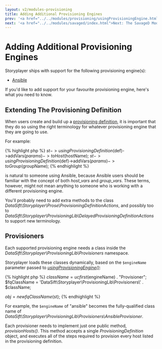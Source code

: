 ```yaml
---
layout: v2/modules-provisioning
title: Adding Additional Provisioning Engines
prev: '<a href="../../modules/provisioning/usingProvisioningEngine.html">Prev: usingProvisioningEngine()</a>'
next: '<a href="../../modules/savaged/index.html">Next: The SavageD Module</a>'
---
```


# Adding Additional Provisioning Engines

Storyplayer ships with support for the following provisioning engine(s):

* [Ansible](http://ansible.cc/)

If you'd like to add support for your favourite provisioning engine, here's what you need to know.

## Extending The Provisioning Definition

When users create and build up a [provisioning definition](provisioning-definition.html), it is important that they do so using the right terminology for whatever provisioning engine that they are going to use.

For example:

{% highlight php %}
$st->usingProvisioningDefinition($def)->addVars($params)->toHost($hostName);
$st->usingProvisioningDefinition($def)->addVars($params)->toGroup($groupName);
{% endhighlight %}

is natural to someone using Ansible, because Ansible users should be familiar with the concept of both *host\_vars* and *group\_vars*.  These terms, however, might not mean anything to someone who is working with a different provisioning engine.

You'll probably need to add extra methods to the class _DataSift\Storyplayer\Prose\ProvisioningDefinitionActions_, and possibly too to _DataSift\Storyplayer\ProvisioningLib\DelayedProvisioningDefinitionActions_ to support new terminology.

## Provisioners

Each supported provisioning engine needs a class inside the _DataSift\Storyplayer\ProvisioningLib\Provisioners_ namespace.

Storyplayer loads these classes dynamically, based on the `$engineName` parameter passed to _[usingProvisioningEngine()](usingProvisioningEngine.html)_:

{% highlight php %}
$className = ucfirst($engineName) . "Provisioner";
$fqClassName = 'DataSift\Storyplayer\ProvisioningLib\Provisioners\\' . $className;

$obj = new fqClassName($st);
{% endhighlight %}

For example, the `$engineName` of "ansible" becomes the fully-qualified class name of _DataSift\Storyplayer\ProvisioningLib\Provisioners\AnsibleProvisioner_.

Each provisioner needs to implement just one public method, _provisionHosts()_.  This method accepts a single _ProvisioningDefinition_ object, and executes all of the steps required to provision every host listed in the provisioning definition.